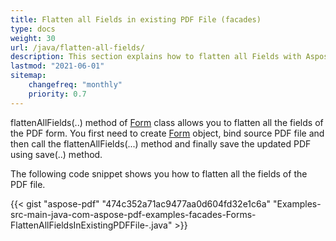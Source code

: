 ```yaml
---
title: Flatten all Fields in existing PDF File (facades)
type: docs
weight: 30
url: /java/flatten-all-fields/
description: This section explains how to flatten all Fields with Aspose.PDF Facades using Form Class.
lastmod: "2021-06-01"
sitemap:
    changefreq: "monthly"
    priority: 0.7
---
```


flattenAllFields(..) method of [Form](https://apireference.aspose.com/java/pdf/com.aspose.pdf.facades/Form) class allows you to flatten all the fields of the PDF form. You first need to create [Form](https://apireference.aspose.com/java/pdf/com.aspose.pdf.facades/Form) object, bind source PDF file and then call the flattenAllFields(...) method and finally save the updated PDF using save(..) method.

The following code snippet shows you how to flatten all the fields of the PDF file.

{{< gist "aspose-pdf" "474c352a71ac9477aa0d604fd32e1c6a" "Examples-src-main-java-com-aspose-pdf-examples-facades-Forms-FlattenAllFieldsInExistingPDFFile-.java" >}}
